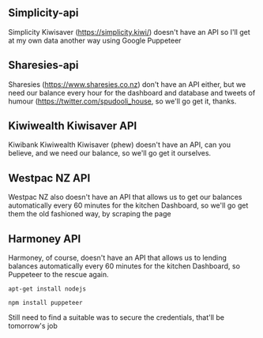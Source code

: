 ## Simplicity-api
Simplicity Kiwisaver (https://simplicity.kiwi/) doesn't have an API so I'll get at my own data another way using Google Puppeteer

## Sharesies-api
Sharesies (https://www.sharesies.co.nz) don't have an API either, but we need our balance every hour for the dashboard and database and tweets of humour (https://twitter.com/spudooli_house, so we'll go get it, thanks. 

## Kiwiwealth Kiwisaver API
Kiwibank Kiwiwealth Kiwisaver (phew) doesn't have an API, can you believe, and we need our balance, so we'll go get it ourselves.

## Westpac NZ API
Westpac NZ also doesn't have an API that allows us to get our balances automatically every 60 minutes for the kitchen Dashboard, so we'll go get them the old fashioned way, by scraping the page

## Harmoney API
Harmoney, of course, doesn't have an API that allows us to lending balances automatically every 60 minutes for the kitchen Dashboard, so Puppeteer to the rescue again.

```apt-get install nodejs```

```npm install puppeteer```


Still need to find a suitable was to secure the credentials, that'll be tomorrow's job


